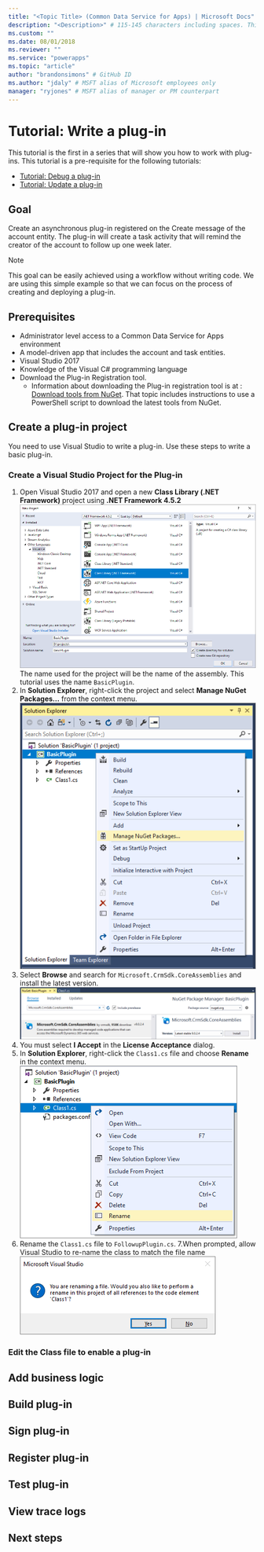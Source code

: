 ```yaml
---
title: "<Topic Title> (Common Data Service for Apps) | Microsoft Docs" # Intent and product brand in a unique string of 43-59 chars including spaces
description: "<Description>" # 115-145 characters including spaces. This abstract displays in the search result.
ms.custom: ""
ms.date: 08/01/2018
ms.reviewer: ""
ms.service: "powerapps"
ms.topic: "article"
author: "brandonsimons" # GitHub ID
ms.author: "jdaly" # MSFT alias of Microsoft employees only
manager: "ryjones" # MSFT alias of manager or PM counterpart
---
```

# Tutorial: Write a plug-in

This tutorial is the first in a series that will show you how to work with plug-ins. This tutorial is a pre-requisite for the following tutorials:

- [Tutorial: Debug a plug-in](tutorial-debug-plug-in.md)
- [Tutorial: Update a plug-in](tutorial-update-plug-in.md)

## Goal
Create an asynchronous plug-in registered on the Create message of the account entity. The plug-in will create a task activity that will remind the creator of the account to follow up one week later.

> [!NOTE]
> This goal can be easily achieved using a workflow without writing code. We are using this simple example so that we can focus on the process of creating and deploying a plug-in.

## Prerequisites

- Administrator level access to a Common Data Service for Apps environment
- A model-driven app that includes the account and task entities.
- Visual Studio 2017
- Knowledge of the Visual C# programming language
- Download the Plug-in Registration tool.
    - Information about downloading the Plug-in registration tool is at : [Download tools from NuGet](download-tools-nuget.md). That topic includes instructions to use a PowerShell script to download the latest tools from NuGet.

## Create a plug-in project

You need to use Visual Studio to write a plug-in. Use these steps to write a basic plug-in.

### Create a Visual Studio Project for the Plug-in

1. Open Visual Studio 2017 and open a new **Class Library (.NET Framework)** project using **.NET Framework 4.5.2**
    ![open a new Class Library (.NET Framework) project using .NET Framework 4.5.2](media/tutorial-write-plug-in-create-visual-studio-project.png)
    The name used for the project will be the name of the assembly. This tutorial uses the name `BasicPlugin`.
2. In **Solution Explorer**, right-click the project and select **Manage NuGet Packages…** from the context menu.
    ![Manage NuGet packages](media/tutorial-write-plug-in-manage-nuget-packages.png)
3. Select **Browse** and search for `Microsoft.CrmSdk.CoreAssemblies` and install the latest version.
    ![Install Microsoft.CrmSdk.CoreAssemblies NuGet Package](media/tutorial-write-plug-in-install-Microsoft.CrmSdk.CoreAssemblies.png)
4. You must select **I Accept** in the **License Acceptance** dialog.
5. In **Solution Explorer**, right-click the `Class1.cs` file and choose **Rename** in the context menu.
    ![Rename class](media/tutorial-write-plug-in-rename-class.png)
6. Rename the `Class1.cs` file to `FollowupPlugin.cs`.
7.When prompted, allow Visual Studio to re-name the class to match the file name
    ![Confirm rename dialog](media/tutorial-write-plug-in-rename-class-confirm.png)

### Edit the Class file to enable a plug-in

## Add business logic

## Build plug-in

## Sign plug-in

## Register plug-in

## Test plug-in

## View trace logs

## Next steps